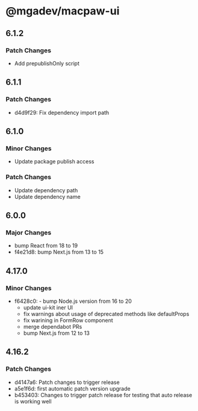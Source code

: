 # @mgadev/macpaw-ui

## 6.1.2

### Patch Changes

- Add prepublishOnly script

## 6.1.1

### Patch Changes

- d4d9f29: Fix dependency import path

## 6.1.0

### Minor Changes

- Update package publish access

### Patch Changes

- Update dependency path
- Update dependency name

## 6.0.0

### Major Changes

- bump React from 18 to 19
- f4e21d8: bump Next.js from 13 to 15

## 4.17.0

### Minor Changes

- f6428c0: - bump Node.js version from 16 to 20
  - update ui-kit iner UI
  - fix warnings about usage of deprecated methods like defaultProps
  - fix warining in FormRow component
  - merge dependabot PRs
  - bump Next.js from 12 to 13

## 4.16.2

### Patch Changes

- d4147a6: Patch changes to trigger release
- a5e1f6d: first automatic patch version upgrade
- b453403: Changes to trigger patch release for testing that auto release is working well
